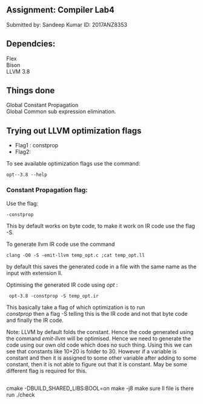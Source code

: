 ##  Assignment: Compiler Lab4
Submitted by: Sandeep Kumar
ID: 2017ANZ8353

## Dependcies:
Flex  
Bison  
LLVM 3.8

## Things done
Global Constant Propagation  
Global Common sub expression elimination.

## Trying out LLVM optimization flags
 * Flag1 : constprop
 * Flag2: 
 
 To see available optimization flags use the command:
 ~~~
 opt--3.8 --help
 ~~~
 
 ### Constant Propagation flag:
 Use the flag:
 ~~~
 -constprop
 ~~~
 
 This by default works on byte code, to make it work on IR code use the flag -S.
 
 To generate llvm IR code use the command
 
 ~~~
 clang -O0 -S -emit-llvm temp_opt.c ;cat temp_opt.ll
 ~~~
 by default this saves the generated code in a file with the same name as the input with extension ll.
 
 Optimising the generated IR code using *opt* :
 
 ~~~
  opt-3.8 -constprop -S temp_opt.ir
 ~~~
 
 This basically take a flag of which optimization is to run  
 *constprop*
 then a flag -S telling this is the IR code and not that byte code
 and finally the IR code.
 
 Note: LLVM by default folds the constant. Hence the code generated using the command *emit-llvm* will be optimised. Hence we need to generate the code using
 our own old code which does no such thing. Using this we can see that constants like 10+20 is folder to 30. However if a variable is constant and then it is assigned
 to some other variable after adding to some constant, then it is not able to figure out that it is constant. May be some different flag is required for this.

##
cmake  <path to root> -DBUILD_SHARED_LIBS:BOOL=on
make -j8
make sure ll file is there
run ./check
